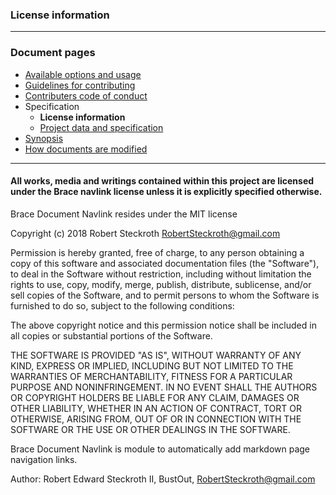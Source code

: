 ### License information

----
### Document pages
* [Available options and usage](https://github.com/restarian/brace_document_navlink/blob/master/docs/available_options_and_usage.md)
* [Guidelines for contributing](https://github.com/restarian/brace_document_navlink/blob/master/docs/guidelines_for_contributing.md)
* [Contributers code of conduct](https://github.com/restarian/brace_document_navlink/blob/master/docs/contributers_code_of_conduct.md)
* Specification
  * **License information**
  * [Project data and specification](https://github.com/restarian/brace_document_navlink/blob/master/docs/specification/project_data_and_specification.md)
* [Synopsis](https://github.com/restarian/brace_document_navlink/blob/master/docs/synopsis.md)
* [How documents are modified](https://github.com/restarian/brace_document_navlink/blob/master/docs/how_documents_are_modified.md)

----

#### All works, media and writings contained within this project are licensed under the Brace navlink license unless it is explicitly specified otherwise.

Brace Document Navlink resides under the MIT license

Copyright (c) 2018 Robert Steckroth [<RobertSteckroth@gmail.com>](mailto:RobertSteckroth@gmail.com)

Permission is hereby granted, free of charge, to any person obtaining a copy
of this software and associated documentation files (the "Software"), to deal
in the Software without restriction, including without limitation the rights
to use, copy, modify, merge, publish, distribute, sublicense, and/or sell
copies of the Software, and to permit persons to whom the Software is
furnished to do so, subject to the following conditions:

The above copyright notice and this permission notice shall be included in all
copies or substantial portions of the Software.

THE SOFTWARE IS PROVIDED "AS IS", WITHOUT WARRANTY OF ANY KIND, EXPRESS OR
IMPLIED, INCLUDING BUT NOT LIMITED TO THE WARRANTIES OF MERCHANTABILITY,
FITNESS FOR A PARTICULAR PURPOSE AND NONINFRINGEMENT. IN NO EVENT SHALL THE
AUTHORS OR COPYRIGHT HOLDERS BE LIABLE FOR ANY CLAIM, DAMAGES OR OTHER
LIABILITY, WHETHER IN AN ACTION OF CONTRACT, TORT OR OTHERWISE, ARISING FROM,
OUT OF OR IN CONNECTION WITH THE SOFTWARE OR THE USE OR OTHER DEALINGS IN THE
SOFTWARE.

  Brace Document Navlink is module to automatically add markdown page navigation links.

 Author: Robert Edward Steckroth II, BustOut, [<RobertSteckroth@gmail.com>](mailto:RobertSteckroth@gmail.com)

